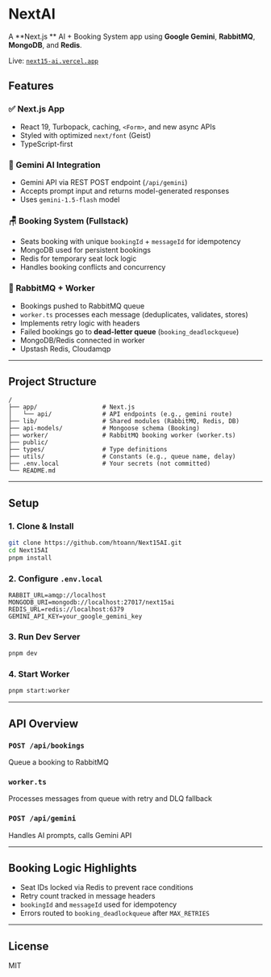 # NextAI

A **Next.js ** AI + Booking System app using **Google Gemini**, **RabbitMQ**, **MongoDB**, and **Redis**.

Live: [`next15-ai.vercel.app`](https://next15-ai.vercel.app)

## Features

### ✅ Next.js App

- React 19, Turbopack, caching, `<Form>`, and new async APIs
- Styled with optimized `next/font` (Geist)
- TypeScript-first

### 🤖 Gemini AI Integration

- Gemini API via REST POST endpoint (`/api/gemini`)
- Accepts prompt input and returns model-generated responses
- Uses `gemini-1.5-flash` model

### 🪑 Booking System (Fullstack)

- Seats booking with unique `bookingId` + `messageId` for idempotency
- MongoDB used for persistent bookings
- Redis for temporary seat lock logic
- Handles booking conflicts and concurrency

### 📩 RabbitMQ + Worker

- Bookings pushed to RabbitMQ queue
- `worker.ts` processes each message (deduplicates, validates, stores)
- Implements retry logic with headers
- Failed bookings go to **dead-letter queue** (`booking_deadlockqueue`)
- MongoDB/Redis connected in worker
- Upstash Redis, Cloudamqp

---

## Project Structure

```
/
├── app/                  # Next.js
│   └── api/              # API endpoints (e.g., gemini route)
├── lib/                  # Shared modules (RabbitMQ, Redis, DB)
├── api-models/           # Mongoose schema (Booking)
├── worker/               # RabbitMQ booking worker (worker.ts)
├── public/
├── types/                # Type definitions
├── utils/                # Constants (e.g., queue name, delay)
├── .env.local            # Your secrets (not committed)
└── README.md
```

---

## Setup

### 1. Clone & Install

```bash
git clone https://github.com/htoann/Next15AI.git
cd Next15AI
pnpm install
```

### 2. Configure `.env.local`

```env
RABBIT_URL=amqp://localhost
MONGODB_URI=mongodb://localhost:27017/next15ai
REDIS_URL=redis://localhost:6379
GEMINI_API_KEY=your_google_gemini_key
```

### 3. Run Dev Server

```bash
pnpm dev
```

### 4. Start Worker

```bash
pnpm start:worker
```

---

## API Overview

### `POST /api/bookings`

Queue a booking to RabbitMQ

### `worker.ts`

Processes messages from queue with retry and DLQ fallback

### `POST /api/gemini`

Handles AI prompts, calls Gemini API

---

## Booking Logic Highlights

- Seat IDs locked via Redis to prevent race conditions
- Retry count tracked in message headers
- `bookingId` and `messageId` used for idempotency
- Errors routed to `booking_deadlockqueue` after `MAX_RETRIES`

---

## License

MIT
